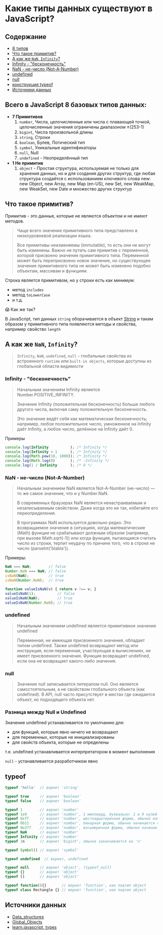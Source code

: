 # Какие типы данных существуют в JavaScript?

## Содержание

- [8 типов](#всего-в-javascript-8-базовых-типов-данных)
- [Что такое примитив?](#что-такое-примитив)
- [А как же `NaN`, `Infinity`?](#а-как-же-nan-infinity)
- [Infinity - "бесконечность"](#infinity---бесконечность)
- [NaN - не-число (Not-A-Number)](#nan---не-число-not-a-number)
- [undefined](#undefined)
- [null](#null)
- [конструкция typeof](#typeof)
- [Источники данных](#источники-данных)

## Всего в JavaScript **8** базовых типов данных: 

- **7 Примитивов**
  1. `number`, Числа, целочисленные или числа с плавающей точкой, целочисленные значения ограничены диапазоном ±(253-1)
  2. `bigint`, Числа произвольной длины
  3. `string`, Строки
  4. `boolean`, Булев, Логический тип
  5. `symbol`, Уникальные идентификаторы
  6. `null`, Null
  7. `undefined` - Неопределённый тип
- **1 Не примитив**
  1. `object` - Простая структура, используемая не только для хранения данных, но и для создания других структур, где любая структура создаётся с использованием ключевого слова new: new Object, new Array, new Map (en-US), new Set, new WeakMap, new WeakSet, new Date и множество других структур

## Что такое примитив?

Примитив - это данные, которые не являются объектом и не имеют методов.

> Чаще всего значение примитивного типа представлено в низкоуровневой реализации языка.
>
> Все примитивы неизменяемы (immutable), то есть они не могут быть изменены. Важно не путать сам примитив с переменной, которой присвоено значение примитивного типа. Переменной может быть переприсвоено новое значение, но существующее значение примитивного типа не может быть изменено подобно объектам, массивам и функциям.

Строка является примитивом, но у строки есть как минимум:

- метод `includes`
- метод `toLowerCase`
- и т.д.

&#128561; Как же так?

В JavaScript, тип данных `string` оборачивается в объект [String](https://developer.mozilla.org/ru/docs/Web/JavaScript/Reference/Global_Objects/String 'Ссылка на источник') и таким образом у примитивного типа появляются методы и свойства, например свойство `length`

## А как же `NaN`, `Infinity`?

> `Infinity`, `NaN`, `undefined`, `null` - глобальные свойства из встроенного `runtime` или `built-in objects`, которые доступны из глобальной области видимости

### Infinity - "бесконечность"

>Начальным значением Infinity является Number.POSITIVE_INFINITY. 
>
>Значение Infinity (положительная бесконечность) больше любого другого числа, включая саму положительную бесконечность.
>
>Это значение ведёт себя как математическая бесконечность; например, любое положительное число, умноженное на Infinity даёт Infinity, а любое число, делённое на Infinity даёт 0.

Примеры

```js
console.log(Infinity          ); /* Infinity */
console.log(Infinity + 1      ); /* Infinity */
console.log(Math.pow(10, 1000)); /* Infinity */
console.log(Math.log(0)       ); /* -Infinity */
console.log(1 / Infinity      ); /* 0 */
```

### NaN - не-число (Not-A-Number)

>Начальным значением NaN является Not-A-Number (не-число) — то же самое значение, что и у Number.NaN. 
>
>В современных браузерах NaN является ненастраиваемым и незаписываемым свойством. Даже когда это не так, избегайте его переопределения.
>
>В программах NaN используется довольно редко. Это возвращаемое значение в ситуациях, когда математические (Math) функции не срабатывают должным образом (например, при вызове Math.sqrt(-1)) или когда функция, пытающаяся считать число из строки, терпит неудачу по причине того, что в строке не число (parseInt('blabla')).

Примеры:
```js
NaN === NaN;        // false
Number.NaN === NaN; // false
isNaN(NaN);         // true
isNaN(Number.NaN);  // true

function valueIsNaN(v) { return v !== v; }
valueIsNaN(1);          // false
valueIsNaN(NaN);        // true
valueIsNaN(Number.NaN); // true
```

### undefined

>Начальным значением undefined является примитивное значение undefined
>
>Переменная, не имеющая присвоенного значения, обладает типом undefined. Также undefined возвращают метод или инструкция, если переменная, участвующая в вычислениях, не имеет присвоенного значения. Функция возвращает undefined, если она не возвращает какого-либо значения.

### null

> Значение null записывается литералом null. Оно является самостоятельным, а не свойством глобального объекта (как undefined). В API, null часто присутствует в местах где ожидается объект, но подходящего объекта нет.

### Разница между Null и Undefined

Значение undefined устанавливается по умолчанию для:

- для функций, которые явно ничего не возвращают
- для переменных, которые не инициализированы
- для свойств объекта, которые не определены

т.е. undefined устанавливается интерпретатором в момент выполнения

`null` - устанавливается разработчиком явно

## typeof

```js
typeof 'hello'  // вернет 'string'

typeof true     // вернет 'boolean'
typeof false    // вернет 'boolean'

typeof 1        // вернет 'number'
typeof 1e9      // вернет 'number', 1 миллиард, буквально: 1 и 9 нулей
typeof 0xff     // вернет 'number', шестнадцатеричная форма, обычно начинается с '0x'
typeof 0b11     // вернет 'number', бинарная форма, обычно начинается с '0b'
typeof 0o377    // вернет 'number', восьмеричная форма, обычно начинается с '0b'
typeof NaN      // вернет 'number'
typeof Infinity // вернет 'number'
typeof 1n       // вернет 'bigint', обычно заканчивается на 'n'

typeof Symbol() // вернет 'symbol'

typeof undefined  // вернет, undefined

typeof null     // вернет 'object', (typeof_null)
typeof {}       // вернет 'object'
typeof []       // вернет 'object'

typeof function(){}       // вернет 'function', как подтип object
typeof class Rectangle {} // вернет 'function', как подтип object
```

## Источники данных

- [Data_structures](https://developer.mozilla.org/en-US/docs/Web/JavaScript/Data_structures)
- [Global_Objects](https://developer.mozilla.org/ru/docs/Web/JavaScript/Reference/Global_Objects)
- [learn.javascript, types](https://learn.javascript.ru/types)